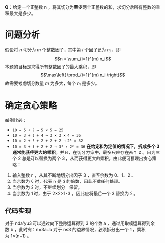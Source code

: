 **Q**：给定一个正整数 n ，将其切分为**至少**两个正整数的和，求切分后所有整数的乘积最大是多少。

# 问题分析
假设将 $n$ 切分为 $m$ 个整数因子，其中第 $i$ 个因子记为 $n_i$ ，即$$n = \sum_{i=1}^{m} n_i$$
本题的目标是求得所有整数因子的最大乘积，即$$\max\left( \prod_{i=1}^{m} n_i \right)$$
故需要考虑切分数量 $m$ 为多大，每个 $n_i$ 是多少。

# 确定贪心策略
举例比较：
- `10 = 5 + 5 → 5 × 5 = 25`
- `10 = 3 + 3 + 4 → 3 × 3 × 4 = 36`
- `10 = 2 + 2 + 2 + 2 + 2 → 2⁵ = 32`
- `10 = 3 + 3 + 2 + 2 → 3² × 2² = 36`
**在给定和为定值的情况下，拆成多个 3 通常能获得更大的乘积**。并且，在切分方案中，最多只应存在两个 2 。因为三个 2 总是可以替换为两个 3 ，从而获得更大的乘积。由此便可推理出贪心策略：
1. 输入整数 n ，从其不断地切分出因子 3 ，直至余数为 0、1、2 。
2. 当余数为 0 时，代表 n 是 3 的倍数，因此不做任何处理。
3. 当余数为 2 时，不继续划分，保留。
4. 当余数为 1 时，由于 2×2>1×3 ，因此应将最后一个 3 替换为 2 。

## 代码实现
对于 nda'yu3 可以通过向下整除运算得到 3 的个数 a ，通过用取模运算得到余数 b ，此时有：n=3a+b
对于 n≤3 的边界情况，必须拆分出一个 1 ，乘积为 1×(n−1) 。
